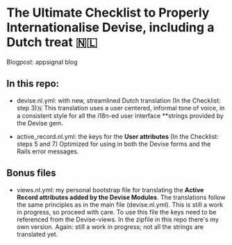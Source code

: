  # The Ultimate Checklist to Properly Internationalise Devise, including a Dutch treat 🇳🇱
 Blogpost: appsignal blog <add link>

## In this repo:

* devise.nl.yml: with new, streamlined Dutch translation (In the Checklist: step 3)🇳
This translation uses a user centered, informal tone of voice, in a consistent style for all the i18n-ed user interface **strings provided by the Devise gem. 

* active_record.nl.yml: the keys for the **User attributes** (In the Checklist: steps 5 and 7)
Optimized for using in both the Devise forms and the Rails error messages.


## Bonus files

* views.nl.yml: my personal bootstrap file for translating the **Active Record attributes added by the Devise Modules**.
The translations follow the same principles as in the main file (devise.nl.yml).
This is still a work in progress, so proceed with care.
To use this file the keys need to be referenced from the Devise-views. In the zipfile in this repo there's my own version. Again: still a work in progress; not all the strings are translated yet. 


